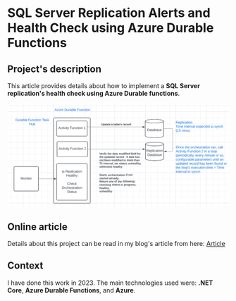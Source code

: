 # SQL Server Replication Alerts and Health Check using Azure Durable Functions 

## Project's description

This article provides details about how to implement a **SQL Server replication's health check using Azure Durable functions**.

![Components communication's diagram](./Images/ReplicationHealthCheck1.png)

## Online article
Details about this project can be read in my blog's article from here: 
[Article]([https://www.ideliversoft.com/post/distributed-tracing-using-spring-cloud-sleuth-zipkin-and-kafka](https://www.linkedin.com/pulse/sql-server-replication-alerts-health-check-using-azure-eugen-frunza-6srec/?trackingId=yvv5zVVdSsClwRosnmvtPg%3D%3D))

## Context
I have done this work in 2023. The main technologies used were: **.NET Core**, **Azure Durable Functions**, and **Azure**.
